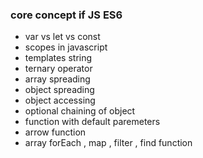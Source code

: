 ### core concept if JS ES6
- var vs let vs const
- scopes in javascript
- templates string
- ternary operator
- array spreading
- object spreading
- object accessing
- optional chaining of object
- function with default paremeters
- arrow function
- array forEach , map , filter , find function
